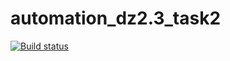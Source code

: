 # automation_dz2.3_task2
[![Build status](https://ci.appveyor.com/api/projects/status/ymutqc13ppj9x563/branch/main?svg=true)](https://ci.appveyor.com/project/Ilya8721/automation-dz2-3-task2/branch/main)
